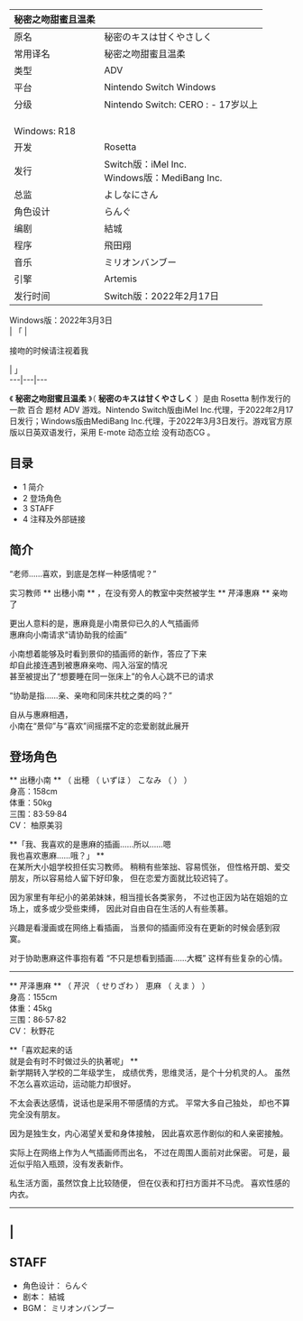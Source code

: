 |  秘密之吻甜蜜且温柔  ||
|---|---|
|原名  |  秘密のキスは甘くやさしく   |
|常用译名  |  秘密之吻甜蜜且温柔   |
|类型  |  ADV   |
|平台  |  Nintendo Switch  Windows   |
|分级  |  Nintendo Switch:    CERO  :    \- 17岁以上|
|<br>Windows: R18  |
|开发  |  Rosetta   |
|发行  |  Switch版：iMel Inc.   <br>Windows版：MediBang Inc.  |
|总监  |  よしなにさん   |
|角色设计  |  らんぐ   |
|编剧  |  結城   |
|程序  |  飛田翔   |
|音乐  |  ミリオンバンブー   |
|引擎  |  Artemis   |
|发行时间  |  Switch版：2022年2月17日   |
Windows版：2022年3月3日  
|  「  | 

接吻的时候请注视着我  </br>

|  」  
---|---|---  
  
《 **秘密之吻甜蜜且温柔** 》（  **秘密のキスは甘くやさしく** ）是由  Rosetta  制作发行的一款  百合  题材  ADV
游戏。Nintendo Switch版由iMel Inc.代理，于2022年2月17日发行；Windows版由MediBang
Inc.代理，于2022年3月3日发行。游戏官方原版以日英双语发行，采用  E-mote  动态立绘  没有动态CG  。

##  目录

  * 1  简介 
  * 2  登场角色 
  * 3  STAFF 
  * 4  注释及外部链接 

##  简介

“老师……喜欢，到底是怎样一种感情呢？”  
  
实习教师  ** 出穗小南  ** ，在没有旁人的教室中突然被学生  ** 芹泽惠麻  ** 亲吻了  
  
更出人意料的是，惠麻竟是小南景仰已久的人气插画师  
惠麻向小南请求“请协助我的绘画”  
  
小南想着能够及时看到景仰的插画师的新作，答应了下来  
却自此接连遇到被惠麻亲吻、闯入浴室的情况  
甚至被提出了“想要睡在同一张床上”的令人心跳不已的请求  
  
“协助是指……亲、亲吻和同床共枕之类的吗？”  
  
自从与惠麻相遇，  
小南在“景仰”与“喜欢”间摇摆不定的恋爱剧就此展开

##  登场角色

** 出穗小南  ** （  出穂  （  いずほ  ）  こなみ  （  ）  ）  
身高：158cm  
体重：50kg  
三围：83·59·84  
CV：  柚原美羽

**「我、我喜欢的是惠麻的插画……所以……嗯  
我也喜欢惠麻……哦？」 **  
在某所大小姐学校担任实习教师。 稍稍有些笨拙、容易慌张， 但性格开朗、爱交朋友，所以容易给人留下好印象， 但在恋爱方面就比较迟钝了。

因为家里有年纪小的弟弟妹妹，相当擅长各类家务， 不过也正因为站在姐姐的立场上，或多或少受些束缚， 因此对自由自在生活的人有些羡慕。

兴趣是看漫画或在网络上看插画， 当景仰的插画师没有在更新的时候会感到寂寞。

对于协助惠麻这件事抱有着 “不只是想看到插画……大概” 这样有些复杂的心情。

* * *

** 芹泽惠麻  ** （  芹沢  （  せりざわ  ）  恵麻  （  えま  ）  ）  
身高：155cm  
体重：45kg  
三围：86·57·82  
CV：  秋野花

**「喜欢起来的话  
就是会有时不时做过头的执著呢」 **  
新学期转入学校的二年级学生， 成绩优秀，思维灵活，是个十分机灵的人。 虽然不怎么喜欢运动，运动能力却很好。

不太会表达感情，说话也是采用不带感情的方式。 平常大多自己独处， 却也不算完全没有朋友。

因为是独生女，内心渴望关爱和身体接触， 因此喜欢恶作剧似的和人亲密接触。

实际上在网络上作为人气插画师而出名， 不过在周围人面前对此保密。 可是，最近似乎陷入瓶颈，没有发表新作。

私生活方面，虽然饮食上比较随便， 但在仪表和打扫方面并不马虎。 喜欢性感的内衣。

* * *

|  
---  
  
##  STAFF

  * 角色设计：  らんぐ 
  * 剧本：  結城 
  * BGM：  ミリオンバンブー 